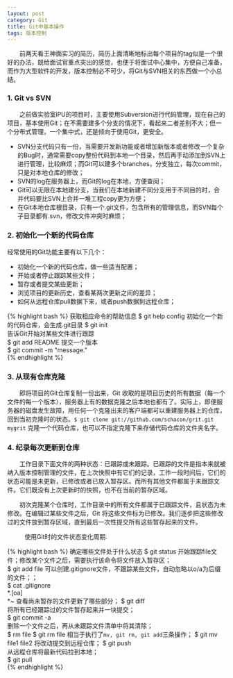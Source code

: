 ```yaml
---
layout: post
category: Git
title: Git中基本操作
tags: 版本控制
---
```


&emsp;&emsp;前两天看王神面实习的简历，简历上面清晰地标出每个项目的tag似是一个很好的办法，既给面试官重点突出的感觉，也便于将面试中心集中，方便自己准备，而作为大型软件的开发，版本控制必不可少，将Git与SVN相关的东西做一个小总结。

<!--more-->

### 1. Git vs SVN

&emsp;&emsp;之前做实验室iPU的项目时，主要使用Subversion进行代码管理，现在自己的项目，基本使用Git；在不需要建多个分支的情况下，看起来二者差别不大；但一个分布式管理，一个集中式，还是倾向于使用Git，更安全。

* SVN分支代码只有一份，当需要开发新功能或者增加新版本或者修改一个复杂的Bug时，通常需要copy整份代码到本地一个目录，然后再手动添加到SVN上进行管理，比较麻烦；而Git可以建多个branches，分支独立，每次commit，只是对本地仓库的修改；
* SVN的log在服务器上，而Git的log在本地，方便查阅；
* Git可以无限在本地建分支，当我们在本地新建不同分支用于不同目的时，合并代码要比SVN上合并一堆工程copy更为方便；
* 在Git本地仓库根目录，只有一个.git文件，包含所有的管理信息，而SVN每个子目录都有.svn，修改文件冲突时麻烦；

### 2. 初始化一个新的代码仓库

经常使用的Git功能主要有以下几个：

* 初始化一个新的代码仓库，做一些适当配置；
* 开始或者停止跟踪某些文件；
* 暂存或者提交某些更新；
* 浏览项目的更新历史，查看某两次更新之间的差异；
* 如何从远程仓库pull数据下来，或者push数据到远程仓库；

{% highlight bash %}
  获取相应命令的帮助信息
$ git help config 
  初始化一个新的代码仓库，会生成.git目录
$ git init	
  告诉Git开始对某些文件进行跟踪             
$ git add README
  提交一个版本	        
$ git commit -m "message."	
{% endhighlight %}



### 3. 从现有仓库克隆

&emsp;&emsp;即将项目的Git仓库复制一份出来，Git 收取的是项目历史的所有数据（每一个文件的每一个版本），服务器上有的数据克隆之后本地也都有了。实际上，即便服务器的磁盘发生故障，用任何一个克隆出来的客户端都可以重建服务器上的仓库，回到当初克隆时的状态。`$ git clone git://github.com/schacon/grit.git mygrit` 克隆一个代码仓库，也可以不指定克隆下来存储代码仓库的文件夹名字。


### 4. 纪录每次更新到仓库

&emsp;&emsp;工作目录下面文件的两种状态：已跟踪或未跟踪。已跟踪的文件是指本来就被纳入版本控制管理的文件，在上次快照中有它们的记录，工作一段时间后，它们的状态可能是未更新，已修改或者已放入暂存区。而所有其他文件都属于未跟踪文件。它们既没有上次更新时的快照，也不在当前的暂存区域。

&emsp;&emsp;初次克隆某个仓库时，工作目录中的所有文件都属于已跟踪文件，且状态为未修改。在编辑过某些文件之后，Git 将这些文件标为已修改。我们逐步把这些修改过的文件放到暂存区域，直到最后一次性提交所有这些暂存起来的文件。

<figure>
    <img src="http://git-scm.com/figures/18333fig0201-tn.png" alt="">
    <figcaption>使用Git时的文件状态变化周期.</figcaption>
</figure>  

{% highlight bash %}
  确定哪些文件处于什么状态
$ git status
  开始跟踪file文件；修改某个文件之后，需要执行该命令将文件放入暂存区；  
$ git add file 
  可以创建.gitignore文件，不跟踪某些文件，自动忽略以o/a为后缀的文件；；       
$ cat .gitignore        
  *.[oa]            
  *~
  查看尚未暂存的文件更新了哪些部分；
$ git diff  
  将所有已经跟踪过的文件暂存起来并一块提交；        
$ git commit -a	 
  删除一个文件之后，再从未跟踪文件清单中将其清除；  
$ rm file
$ git rm file 
  相当于执行了`mv, git rm, git add`三条操作；
$ git mv file1 file2 
  将改动提交到远程仓库；
$ git push	
  从远程仓库将最新代码拉到本地；		  
$ git pull			  
{% endhighlight %}



	

